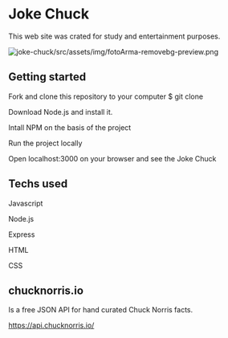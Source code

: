 # Joke Chuck
This web site was crated for study and entertainment purposes.

![joke-chuck/src/assets/img/fotoArma-removebg-preview.png](joke-chuck/src/assets/img/fotoArma-removebg-preview.png)


## Getting started 
Fork and clone this repository to your computer
$ git clone

Download Node.js and install it.

Intall NPM on the basis of the project

Run the project locally

Open localhost:3000 on your browser and see the Joke Chuck


## Techs used
Javascript

Node.js

Express

HTML

CSS

## chucknorris.io
Is a free JSON API for hand curated Chuck Norris facts.

https://api.chucknorris.io/
